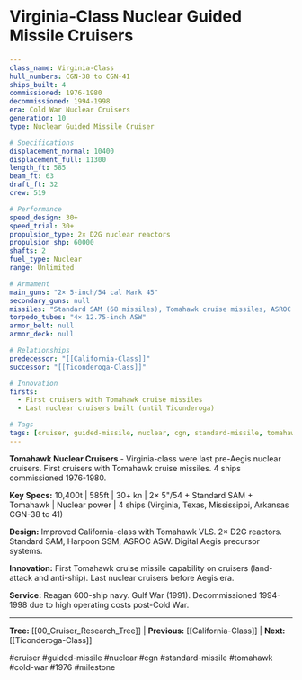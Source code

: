 # Virginia-Class Nuclear Guided Missile Cruisers

```yaml
---
class_name: Virginia-Class
hull_numbers: CGN-38 to CGN-41
ships_built: 4
commissioned: 1976-1980
decommissioned: 1994-1998
era: Cold War Nuclear Cruisers
generation: 10
type: Nuclear Guided Missile Cruiser

# Specifications
displacement_normal: 10400
displacement_full: 11300
length_ft: 585
beam_ft: 63
draft_ft: 32
crew: 519

# Performance
speed_design: 30+
speed_trial: 30+
propulsion_type: 2× D2G nuclear reactors
propulsion_shp: 60000
shafts: 2
fuel_type: Nuclear
range: Unlimited

# Armament
main_guns: "2× 5-inch/54 cal Mark 45"
secondary_guns: null
missiles: "Standard SAM (68 missiles), Tomahawk cruise missiles, ASROC ASW, Harpoon SSM"
torpedo_tubes: "4× 12.75-inch ASW"
armor_belt: null
armor_deck: null

# Relationships
predecessor: "[[California-Class]]"
successor: "[[Ticonderoga-Class]]"

# Innovation
firsts:
  - First cruisers with Tomahawk cruise missiles
  - Last nuclear cruisers built (until Ticonderoga)

# Tags
tags: [cruiser, guided-missile, nuclear, cgn, standard-missile, tomahawk, cold-war, 1976]
---
```

**Tomahawk Nuclear Cruisers** - Virginia-class were last pre-Aegis nuclear cruisers. First cruisers with Tomahawk cruise missiles. 4 ships commissioned 1976-1980.

**Key Specs:** 10,400t | 585ft | 30+ kn | 2× 5"/54 + Standard SAM + Tomahawk | Nuclear power | 4 ships (Virginia, Texas, Mississippi, Arkansas CGN-38 to 41)

**Design:** Improved California-class with Tomahawk VLS. 2× D2G reactors. Standard SAM, Harpoon SSM, ASROC ASW. Digital Aegis precursor systems.

**Innovation:** First Tomahawk cruise missile capability on cruisers (land-attack and anti-ship). Last nuclear cruisers before Aegis era.

**Service:** Reagan 600-ship navy. Gulf War (1991). Decommissioned 1994-1998 due to high operating costs post-Cold War.

---
**Tree:** [[00_Cruiser_Research_Tree]] | **Previous:** [[California-Class]] | **Next:** [[Ticonderoga-Class]]

#cruiser #guided-missile #nuclear #cgn #standard-missile #tomahawk #cold-war #1976 #milestone
